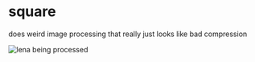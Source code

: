 # square
does weird image processing that really just looks like bad compression

![lena being processed](https://i.imgur.com/rXUw2Xi.gif)
